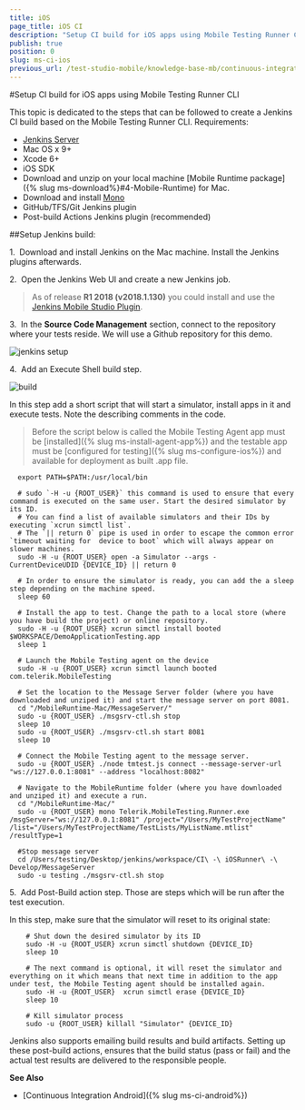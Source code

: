 ```yaml
---
title: iOS
page_title: iOS CI
description: "Setup CI build for iOS apps using Mobile Testing Runner CLI"
publish: true
position: 0
slug: ms-ci-ios
previous_url: /test-studio-mobile/knowledge-base-mb/continuous-integration-mb/ci-ios
---
```


#Setup CI build for iOS apps using Mobile Testing Runner CLI

This topic is dedicated to the steps that can be followed to create a Jenkins CI build based on the Mobile Testing Runner CLI. Requirements:

* [Jenkins Server](http://jenkins-ci.org/)
* Mac OS x 9+
* Xcode 6+
* iOS SDK
* Download and unzip on your local machine [Mobile Runtime package]({% slug ms-download%}#4-Mobile-Runtime) for Mac.
* Download and install [Mono](http://www.mono-project.com/download/)
* GitHub/TFS/Git Jenkins plugin
* Post-build Actions Jenkins plugin (recommended)

##Setup Jenkins build:

1.&nbsp; Download and install Jenkins on the Mac machine. Install the Jenkins plugins afterwards.

2.&nbsp; Open the Jenkins Web UI and create a new Jenkins job.

> As of release **R1 2018 (v2018.1.130)** you could install and use the <a href="/test-studio-mobile/knowledge-base/continuous-integration/jenkins-ci-plugin-mobile" target="_blank">Jenkins Mobile Studio Plugin</a>.

3.&nbsp; In the **Source Code Management** section, connect to the repository where your tests reside. We will use a Github repository for this demo.

  ![jenkins setup](/img/test-studio-mobile/knowledge-base-tm/continuous-integration-tm/ios/fig1.png)

4.&nbsp; Add an Execute Shell build step.

  ![build](/img/test-studio-mobile/knowledge-base-tm/continuous-integration-tm/ios/fig2.png)

  In this step add a short script that will start a simulator, install apps in it and execute tests. Note the describing comments in the code.

  > Before the script below is called the Mobile Testing Agent app must be [installed]({% slug ms-install-agent-app%}) and the testable аpp must be [configured for testing]({% slug ms-configure-ios%}) and available for deployment as built .app file.


  ```
    export PATH=$PATH:/usr/local/bin

    # sudo `-H -u {ROOT_USER}` this command is used to ensure that every command is executed on the same user. Start the desired simulator by its ID. 
    # You can find a list of available simulators and their IDs by executing `xcrun simctl list`.
    # The `|| return 0` pipe is used in order to escape the common error `timeout waiting for  device to boot` which will always appear on slower machines.
    sudo -H -u {ROOT_USER} open -a Simulator --args -CurrentDeviceUDID {DEVICE_ID} || return 0 
  
    # In order to ensure the simulator is ready, you can add the a sleep step depending on the machine speed.
    sleep 60

    # Install the app to test. Change the path to a local store (where you have build the project) or online repository.
    sudo -H -u {ROOT_USER} xcrun simctl install booted $WORKSPACE/DemoApplicationTesting.app
    sleep 1

    # Launch the Mobile Testing agent on the device
    sudo -H -u {ROOT_USER} xcrun simctl launch booted com.telerik.MobileTesting

    # Set the location to the Message Server folder (where you have downloaded and unziped it) and start the message server on port 8081.
    cd "/MobileRuntime-Mac/MessageServer/"
    sudo -u {ROOT_USER} ./msgsrv-ctl.sh stop
    sleep 10
    sudo -u {ROOT_USER} ./msgsrv-ctl.sh start 8081
    sleep 10

    # Connect the Mobile Testing agent to the message server.
    sudo -u {ROOT_USER} ./node tmtest.js connect --message-server-url "ws://127.0.0.1:8081" --address "localhost:8082"

    # Navigate to the MobileRuntime folder (where you have downloaded and unziped it) and execute a run.
    cd "/MobileRuntime-Mac/"
    sudo -u {ROOT_USER} mono Telerik.MobileTesting.Runner.exe /msgServer="ws://127.0.0.1:8081" /project="/Users/MyTestProjectName" /list="/Users/MyTestProjectName/TestLists/MyListName.mtlist" /resultType=1

    #Stop message server
    cd /Users/testing/Desktop/jenkins/workspace/CI\ -\ iOSRunner\ -\ Develop/MessageServer
    sudo -u testing ./msgsrv-ctl.sh stop
  ```

5.&nbsp; Add Post-Build action step. Those are steps which will be run after the test execution.

In this step, make sure that the simulator will reset to its original state:

```
    # Shut down the desired simulator by its ID
    sudo -H -u {ROOT_USER} xcrun simctl shutdown {DEVICE_ID}
    sleep 10

    # The next command is optional, it will reset the simulator and everything on it which means that next time in addition to the app under test, the Mobile Testing agent should be installed again.
    sudo -H -u {ROOT_USER}  xcrun simctl erase {DEVICE_ID}
    sleep 10

    # Kill simulator process
    sudo -u {ROOT_USER} killall "Simulator" {DEVICE_ID}

```

Jenkins also supports emailing build results and build artifacts. Setting up these post-build actions, ensures that the build status (pass or fail) and the actual test results are delivered to the responsible people.

**See Also**

* [Continuous Integration Android]({% slug ms-ci-android%})